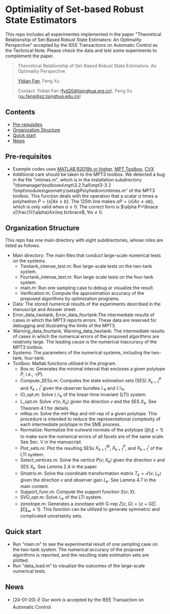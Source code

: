# Optimiality of Set-based Robust State Estimators
This repo includes all experimentes implemented in the paper "Theoretical Relationship of Set-Based Robust State Estimators: An Optimality Perspective" accepted by 
the IEEE Transactions on Automatic Control as the Technical Note. Please check the data and test some experiments to complement the paper.

> Theoretical Relationship of Set-Based Robust State Estimators: An Optimality Perspective
>
> [Yidian Fan](https://Fanyd271.github.io), Feng Xu
> 
> Contact: Yidian Fan (fyd20@tsinghua.org.cn), Feng Xu (xu.feng@sz.tsinghua.edu.cn)

## Contents
- [Pre-requisites](https://github.com/Fanyd271/Optimality-of-state-estimators#Pre-requisites)
- [Organization Structure](https://github.com/Fanyd271/Optimality-of-state-estimators#Organization-Structure)
- [Quick start](https://github.com/Fanyd271/Optimality-of-state-estimators#Quick-start)
- [News](https://github.com/Fanyd271/Optimality-of-state-estimators#News)
  
## Pre-requisites
+ Example codes uses [MATLAB R2019b or higher](https://www.mathworks.com/products/matlab.html), [MPT Toolbox](https://www.mpt3.org/), [CVX](http://cvxr.com/)
+ Additional care should be taken to the MPT3 toolbox. We detected a bug in the file "mtimes.m", which is in the installation subdirectory
  "\tbxmanager\toolboxes\mpt\3.2.1\all\mpt3-3 2 1\mpt\modules\geometry\sets\@Polyhedron\mtimes.m"
  of the MPT3 toolbox. This function deals with the operation that a scalar $\alpha$ times a polyhedron $P=\lbrace x|Ax\leq b\rbrace$.
  The 125th line makes $\alpha P=\lbrace x|Ax\leq \alpha b\rbrace$, which is only valid when $\alpha\geq 0$.
  The correct form is $\alpha P=\lbrace x|\frac{1}{\alpha}Ax\leq b\rbrace$, $\forall \alpha\neq 0$.

## Organization Structure
This repo has one main directory with eight subdirectories, whose roles are listed as follows.
- Main directory: The main files that conduct large-scale numerical tests on the systems.
  - Twotank_intense_test.m: Run large-scale tests on the two-tank system.
  - Fourtank_intense_test.m: Run large-scale tests on the four-tank system.
  - main.m: Run one sampling case to debug or visualize the result.
  - Verification.m: Compute the approximation accuracy of the proposed algorithms by optimization programs.
- Data: The stored numerical results of the experiments described in the manuscript and Answer sheet.
- Error_data_twotank, Error_data_fourtank:The intermediate results of cases in which the MPT3 reports errors. These data are reserved for debugging and illustrating
  the limits of the MPT3.
- Warning_data_fourtank, Warning_data_twotank: The intermediate results of cases in which the numerical errors of the proposed algorithms are relatively large.
  The leading cause is the numerical inaccuracy of the MPT3 toolbox.
- Systems: The parameters of the numerical systems, including the two-tank, four-tank.
- Toolbox: Matlab functions utilized in the program.
  - Box.m: Generates the minimal interval that encloses a given polytope $P$, i.e., $\square(P)$.
  - Compute_SESs.m: Computes the state estimation sets (SES) $X_{k+1}^P$ and $X_{k+1}^I$ given the observer bundles $\mathbb{L}_k$ and $\mathbb{LS}_k$.
  - IO_opt.m: Solve $\mathbb{LS}_k$ of the linear-time invariant (LTI) system.
  - L_opt.m: Solve $\mathcal{L}(v;X_k)$ given the direction $v$ and the SES $X_k$. See Theorem 4.1 for details.
  - mRep.m: Solve the mH-Rep and mV-rep of a given polytope. This procedure is intended to reduce the representational complexity of each intermediate polytope in the SME process.
  - Normalize: Normalize the outward normals of the polytope ($\|h_i\|=1$) to make sure the numerical errors  of all facets are of the same scale. See Sec. V in the manuscript.
  - Plot_sets.m: Plot the resulting SESs $X_{k+1}^M$, $X_{k+1}^P$, and $X_{k+1}^I$ of the LTI system.
  - Select_vertices.m: Solve the vertice $P(v;X_k)$ given the direction $v$ and SES $X_k$. See Lemma 2.4 in the paper.
  - Smatrix.m: Solve the coordinate transformation matrix $T_k=\mathcal{T}(v,L_k)$ given the direction $v$ and observer gain $L_k$. See Lemma 4.7 in the main content.
  - Support_func.m: Compute the support function $S(v;X)$.
  - SVO_opt.m: Solve $\mathbb{L}_k$ of the LTI system.
  - zonotope.m: Generates a zonotope with G-rep $Z(c,G)=\lbrace c+G\xi|\|\xi\|_{\infty}\leq 1\rbrace$. This function can be utilized to generate symmetric and complicated uncertainty sets.

## Quick start
+ Run "main.m" to see the experimental result of one sampling case on the two-tank system. The numerical accuracy of the proposed algorithms is reported,
   and the resulting state estimation sets are plotted. 
+ Run "data_load.m" to visualize the outcomes of the large-scale numerical tests.

## News 
- [24-01-20] :v: Our work is accepted by the IEEE Transaction on Automatic Control.
